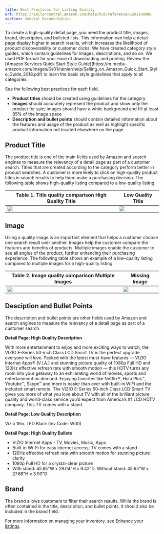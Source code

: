 ```yaml
---
title: Best Practices for Listing Quality
url: https://sellercentral.amazon.com/help/hub/reference/G201140980
section: General Documentation
---
```


To create a high-quality detail page, you need the product title, images,
brand, description, and bulleted lists. This information can help a detail
page display higher in search results, which increases the likelihood of
product discoverability or customer clicks. We have created category style
guides, which contain guidelines for images, descriptions, and so on. We used
PDF format for your ease of downloading and printing. Review the [Amazon
Services Quick Start Style Guide](https://m.media-
amazon.com/images/G/01/rainier/help/Selling_on_Amazon_Quick_Start_Style_Guide_2018.pdf)
to learn the basic style guidelines that apply to all categories.

See the following best practices for each field.

  * **Product titles** should be created using guidelines for the category
  * **Images** should accurately represent the product and show only the product for sale; images should have a white background and fill at least 85% of the image space
  * **Description and bullet points** should contain detailed information about the features and usage of the product as well as highlight specific product information not located elsewhere on the page

## Product Title

The product title is one of the main fields used by Amazon and search engines
to measure the relevancy of a detail page as part of a customer search. Titles
that are created according to the category perform better in product searches.
A customer is more likely to click on high-quality product titles in search
results to help them make a purchasing decision. The following table shows
high-quality listing compared to a low-quality listing.

Table 1. Title quality comparison High Quality Title | Low Quality Title  
---|---  
![](https://images-na.ssl-images-amazon.com/images/G/01/BestPracticesforListingQualityImprovements/searchresultshighqualitytitle.png) | ![](https://images-na.ssl-images-amazon.com/images/G/01/BestPracticesforListingQualityImprovements/searchresultslowqualitytitle.png)  
  
## Image

Using a quality image is an important element that helps a customer choose one
search result over another. Images help the customer compare the features and
benefits of products. Multiple images enable the customer to see all angles of
the product, further enhancing their purchasing experience. The following
table shows an example of a low-quality listing compared to multiple images
for a high-quality listing.

Table 2. Image quality comparison Multiple Images | Missing Image  
---|---  
![](https://images-na.ssl-images-amazon.com/images/G/01/BestPracticesforListingQualityImprovements/detailpagemultipleimages.png) | ![](https://images-na.ssl-images-amazon.com/images/G/01/BestPracticesforListingQualityImprovements/searchresultsmissingimage.png)  
  
## Desciption and Bullet Points

The description and bullet points are other fields used by Amazon and search
engines to measure the relevancy of a detail page as part of a customer
search.

**Detail Page: High Quality Description**

With more entertainment to enjoy and more exciting ways to watch, the VIZIO
E-Series 50-inch Class LCD Smart TV is the perfect upgrade everyone will love.
Packed with the latest must-have features — VIZIO Internet Apps® (V.I.A.) and
stunning picture quality of 1080p Full HD and 120Hz effective refresh rate
with smooth motion — this HDTV turns any room into your getaway to an
exhilarating world of movies, sports and entertainment on demand. Enjoying
favorites like Netflix®, Hulu Plus™, Youtube™, Skype™ and more is easier than
ever with built-in WiFi and the included smart remote. The VIZIO E-Series
50-inch Class LCD Smart TV gives you more of what you love about TV with all
of the brilliant picture quality and world-class service you’d expect from
America’s #1 LCD HDTV company. This TV comes with a stand.

**Detail Page: Low Quality Description**

Vizio 19in. LED Black (Inv Code: W00)

**Detail Page: High Quality Bullets**

  * VIZIO Internet Apps - TV, Movies, Music, Apps
  * Built-in Wi-Fi for easy internet access; TV comes with a stand
  * 120Hz effective refresh rate with smooth motion for stunning picture clarity
  * 1080p Full HD for a crystal-clear picture
  * With stand: 45.65"W x 29.04"H x 9.42"D. Without stand: 45.65"W x 27.68"H x 3.90"D

## Brand

The brand allows customers to filter their search results. While the brand is
often contained in the title, description, and bullet points, it should also
be included in the brand field.

For more information on managing your inventory, see [Enhance your
listings](/gp/help/200403880).

